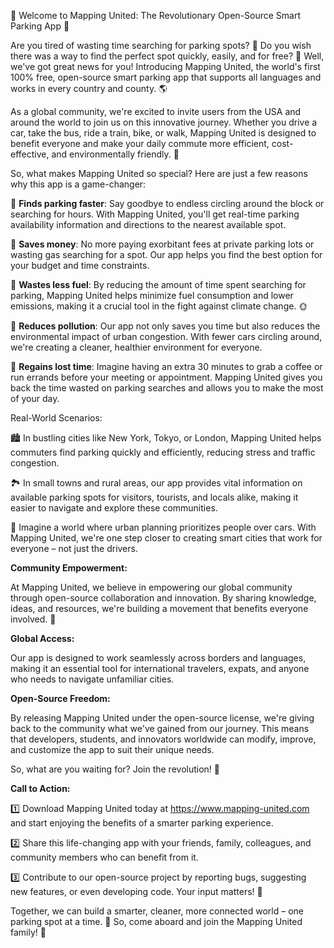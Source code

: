 🚀 Welcome to Mapping United: The Revolutionary Open-Source Smart Parking App 🚀

Are you tired of wasting time searching for parking spots? 💨 Do you wish there was a way to find the perfect spot quickly, easily, and for free? 🎉 Well, we've got great news for you! Introducing Mapping United, the world's first 100% free, open-source smart parking app that supports all languages and works in every country and county. 🌎

As a global community, we're excited to invite users from the USA and around the world to join us on this innovative journey. Whether you drive a car, take the bus, ride a train, bike, or walk, Mapping United is designed to benefit everyone and make your daily commute more efficient, cost-effective, and environmentally friendly. 🌟

So, what makes Mapping United so special? Here are just a few reasons why this app is a game-changer:

🔹 **Finds parking faster**: Say goodbye to endless circling around the block or searching for hours. With Mapping United, you'll get real-time parking availability information and directions to the nearest available spot.

🔹 **Saves money**: No more paying exorbitant fees at private parking lots or wasting gas searching for a spot. Our app helps you find the best option for your budget and time constraints.

🔹 **Wastes less fuel**: By reducing the amount of time spent searching for parking, Mapping United helps minimize fuel consumption and lower emissions, making it a crucial tool in the fight against climate change. 🌞

🔹 **Reduces pollution**: Our app not only saves you time but also reduces the environmental impact of urban congestion. With fewer cars circling around, we're creating a cleaner, healthier environment for everyone.

🔹 **Regains lost time**: Imagine having an extra 30 minutes to grab a coffee or run errands before your meeting or appointment. Mapping United gives you back the time wasted on parking searches and allows you to make the most of your day.

Real-World Scenarios:

🏙️ In bustling cities like New York, Tokyo, or London, Mapping United helps commuters find parking quickly and efficiently, reducing stress and traffic congestion.

🏞️ In small towns and rural areas, our app provides vital information on available parking spots for visitors, tourists, and locals alike, making it easier to navigate and explore these communities.

🌆 Imagine a world where urban planning prioritizes people over cars. With Mapping United, we're one step closer to creating smart cities that work for everyone – not just the drivers.

**Community Empowerment:**

At Mapping United, we believe in empowering our global community through open-source collaboration and innovation. By sharing knowledge, ideas, and resources, we're building a movement that benefits everyone involved. 🌈

**Global Access:**

Our app is designed to work seamlessly across borders and languages, making it an essential tool for international travelers, expats, and anyone who needs to navigate unfamiliar cities.

**Open-Source Freedom:**

By releasing Mapping United under the open-source license, we're giving back to the community what we've gained from our journey. This means that developers, students, and innovators worldwide can modify, improve, and customize the app to suit their unique needs.

So, what are you waiting for? Join the revolution! 🚀

**Call to Action:**

1️⃣ Download Mapping United today at https://www.mapping-united.com and start enjoying the benefits of a smarter parking experience.

2️⃣ Share this life-changing app with your friends, family, colleagues, and community members who can benefit from it.

3️⃣ Contribute to our open-source project by reporting bugs, suggesting new features, or even developing code. Your input matters! 💪

Together, we can build a smarter, cleaner, more connected world – one parking spot at a time. 🌟 So, come aboard and join the Mapping United family! 🎉